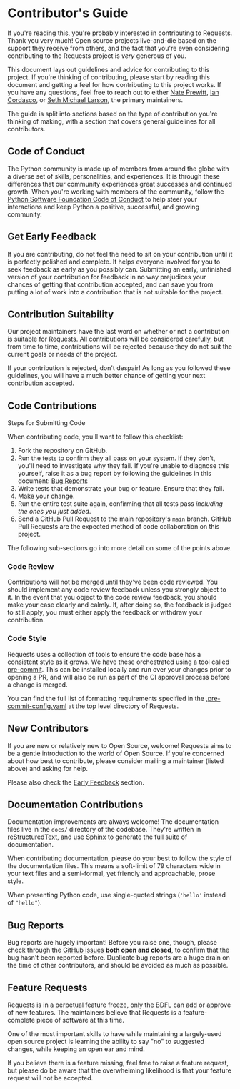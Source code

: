 # Contributor's Guide

If you're reading this, you're probably interested in contributing to Requests.
Thank you very much! Open source projects live-and-die based on the support
they receive from others, and the fact that you're even considering
contributing to the Requests project is _very_ generous of you.

This document lays out guidelines and advice for contributing to this project.
If you're thinking of contributing, please start by reading this document and
getting a feel for how contributing to this project works. If you have any
questions, feel free to reach out to either [Nate Prewitt](https://www.nateprewitt.com/), [Ian Cordasco](http://www.coglib.com/~icordasc/),
or [Seth Michael Larson](https://sethmlarson.dev/), the primary maintainers.

The guide is split into sections based on the type of contribution you're
thinking of making, with a section that covers general guidelines for all
contributors.

## Code of Conduct

The Python community is made up of members from around the globe with a diverse
set of skills, personalities, and experiences. It is through these differences
that our community experiences great successes and continued growth. When you're
working with members of the community, follow the
[Python Software Foundation Code of Conduct](https://policies.python.org/python.org/code-of-conduct/) to help steer your interactions
and keep Python a positive, successful, and growing community.

## Get Early Feedback

If you are contributing, do not feel the need to sit on your contribution until
it is perfectly polished and complete. It helps everyone involved for you to
seek feedback as early as you possibly can. Submitting an early, unfinished
version of your contribution for feedback in no way prejudices your chances of
getting that contribution accepted, and can save you from putting a lot of work
into a contribution that is not suitable for the project.

## Contribution Suitability

Our project maintainers have the last word on whether or not a contribution is
suitable for Requests. All contributions will be considered carefully, but from
time to time, contributions will be rejected because they do not suit the
current goals or needs of the project.

If your contribution is rejected, don't despair! As long as you followed these
guidelines, you will have a much better chance of getting your next
contribution accepted.

## Code Contributions

Steps for Submitting Code

When contributing code, you'll want to follow this checklist:

1. Fork the repository on GitHub.
2. Run the tests to confirm they all pass on your system. If they don't, you'll
   need to investigate why they fail. If you're unable to diagnose this
   yourself, raise it as a bug report by following the guidelines in this
   document: [Bug Reports](/dev/contributing#bug-reports)
3. Write tests that demonstrate your bug or feature. Ensure that they fail.
4. Make your change.
5. Run the entire test suite again, confirming that all tests pass _including
   the ones you just added_.
6. Send a GitHub Pull Request to the main repository's `main` branch.
   GitHub Pull Requests are the expected method of code collaboration on this
   project.

The following sub-sections go into more detail on some of the points above.

### Code Review

Contributions will not be merged until they've been code reviewed. You should
implement any code review feedback unless you strongly object to it. In the
event that you object to the code review feedback, you should make your case
clearly and calmly. If, after doing so, the feedback is judged to still apply,
you must either apply the feedback or withdraw your contribution.

### Code Style

Requests uses a collection of tools to ensure the code base has a consistent
style as it grows. We have these orchestrated using a tool called
[pre-commit](https://pre-commit.com/). This can be installed locally and run over your changes prior
to opening a PR, and will also be run as part of the CI approval process
before a change is merged.

You can find the full list of formatting requirements specified in the
[.pre-commit-config.yaml](https://github.com/psf/requests/blob/main/.pre-commit-config.yaml) at the top level directory of Requests.

## New Contributors

If you are new or relatively new to Open Source, welcome! Requests aims to
be a gentle introduction to the world of Open Source. If you're concerned about
how best to contribute, please consider mailing a maintainer (listed above) and
asking for help.

Please also check the [Early Feedback](/dev/contributing#early-feedback) section.

## Documentation Contributions

Documentation improvements are always welcome! The documentation files live in
the `docs/` directory of the codebase. They're written in
[reStructuredText](http://docutils.sourceforge.net/rst.html), and use [Sphinx](http://sphinx-doc.org/index.html) to generate the full suite of
documentation.

When contributing documentation, please do your best to follow the style of the
documentation files. This means a soft-limit of 79 characters wide in your text
files and a semi-formal, yet friendly and approachable, prose style.

When presenting Python code, use single-quoted strings (`'hello'` instead of
`"hello"`).

## Bug Reports

Bug reports are hugely important! Before you raise one, though, please check
through the [GitHub issues](https://github.com/psf/requests/issues) **both open and closed**, to confirm that the bug
hasn't been reported before. Duplicate bug reports are a huge drain on the time
of other contributors, and should be avoided as much as possible.

## Feature Requests

Requests is in a perpetual feature freeze, only the BDFL can add or approve of
new features. The maintainers believe that Requests is a feature-complete
piece of software at this time.

One of the most important skills to have while maintaining a largely-used
open source project is learning the ability to say "no" to suggested changes,
while keeping an open ear and mind.

If you believe there is a feature missing, feel free to raise a feature
request, but please do be aware that the overwhelming likelihood is that your
feature request will not be accepted.
